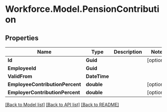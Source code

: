# Workforce.Model.PensionContribution
## Properties

Name | Type | Description | Notes
------------ | ------------- | ------------- | -------------
**Id** | **Guid** |  | [optional] 
**EmployeeId** | **Guid** |  | 
**ValidFrom** | **DateTime** |  | 
**EmployeeContributionPercent** | **double** |  | [optional] 
**EmployerContributionPercent** | **double** |  | [optional] 

[[Back to Model list]](../README.md#documentation-for-models) [[Back to API list]](../README.md#documentation-for-api-endpoints) [[Back to README]](../README.md)

